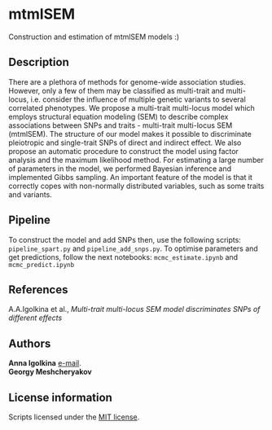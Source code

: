 # mtmlSEM

Construction and estimation of mtmlSEM models :)

## Description

There are a plethora of methods for genome-wide association studies. However, only a few of them may be classified as multi-trait and multi-locus, i.e. consider the influence of multiple genetic variants to several correlated phenotypes. We propose a multi-trait multi-locus model which employs structural equation modeling (SEM) to describe complex associations between SNPs and traits - multi-trait multi-locus SEM (mtmlSEM). The structure of our model makes it possible to discriminate pleiotropic and single-trait SNPs of direct and indirect effect. 
We also propose an automatic procedure to construct the model using factor analysis and the maximum likelihood method. For estimating a large number of parameters in the model, we performed Bayesian inference and implemented Gibbs sampling. An important feature of the model is that it correctly copes with non-normally distributed variables, such as some traits and variants.


## Pipeline

To construct the model and add SNPs then, use the following scripts:
`pipeline_spart.py` and `pipeline_add_snps.py`.
To optimise parameters and get predictions, follow the next notebooks:
`mcmc_estimate.ipynb` and `mcmc_predict.ipynb`


## References

A.A.Igolkina et al., *Multi-trait multi-locus SEM model discriminates SNPs of different effects*

## Authors

**Anna Igolkina** [e-mail](mailto:igolkinaanna11@gmail.com).    
**Georgy Meshcheryakov**


## License information

Scripts licensed under the [MIT license](https://opensource.org/licenses/MIT).

